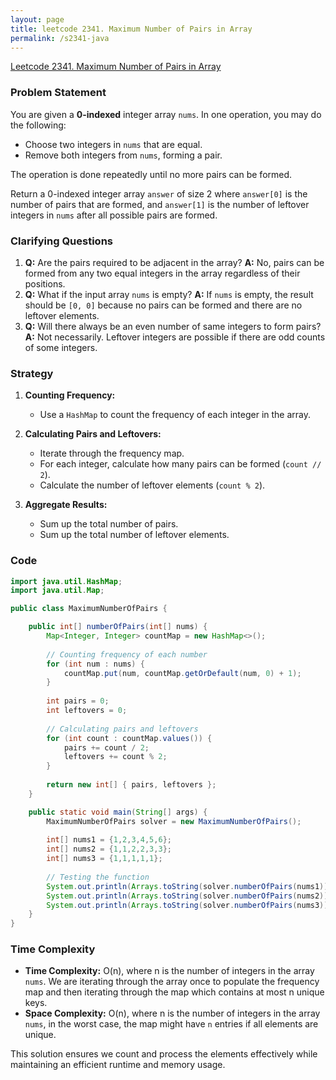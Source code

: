 ```yaml
---
layout: page
title: leetcode 2341. Maximum Number of Pairs in Array
permalink: /s2341-java
---
```

[Leetcode 2341. Maximum Number of Pairs in Array](https://algoadvance.github.io/algoadvance/l2341)
### Problem Statement

You are given a **0-indexed** integer array `nums`. In one operation, you may do the following:
- Choose two integers in `nums` that are equal.
- Remove both integers from `nums`, forming a pair.

The operation is done repeatedly until no more pairs can be formed.

Return a 0-indexed integer array `answer` of size 2 where `answer[0]` is the number of pairs that are formed, and `answer[1]` is the number of leftover integers in `nums` after all possible pairs are formed.

### Clarifying Questions
1. **Q:** Are the pairs required to be adjacent in the array?
   **A:** No, pairs can be formed from any two equal integers in the array regardless of their positions.
2. **Q:** What if the input array `nums` is empty?
   **A:** If `nums` is empty, the result should be `[0, 0]` because no pairs can be formed and there are no leftover elements.
3. **Q:** Will there always be an even number of same integers to form pairs?
   **A:** Not necessarily. Leftover integers are possible if there are odd counts of some integers.

### Strategy

1. **Counting Frequency:**
   - Use a `HashMap` to count the frequency of each integer in the array.
   
2. **Calculating Pairs and Leftovers:**
   - Iterate through the frequency map.
   - For each integer, calculate how many pairs can be formed (`count // 2`).
   - Calculate the number of leftover elements (`count % 2`).

3. **Aggregate Results:**
   - Sum up the total number of pairs.
   - Sum up the total number of leftover elements.

### Code

```java
import java.util.HashMap;
import java.util.Map;

public class MaximumNumberOfPairs {

    public int[] numberOfPairs(int[] nums) {
        Map<Integer, Integer> countMap = new HashMap<>();
        
        // Counting frequency of each number
        for (int num : nums) {
            countMap.put(num, countMap.getOrDefault(num, 0) + 1);
        }
        
        int pairs = 0;
        int leftovers = 0;
        
        // Calculating pairs and leftovers
        for (int count : countMap.values()) {
            pairs += count / 2;
            leftovers += count % 2;
        }
        
        return new int[] { pairs, leftovers };
    }

    public static void main(String[] args) {
        MaximumNumberOfPairs solver = new MaximumNumberOfPairs();
        
        int[] nums1 = {1,2,3,4,5,6};
        int[] nums2 = {1,1,2,2,3,3};
        int[] nums3 = {1,1,1,1,1};
        
        // Testing the function
        System.out.println(Arrays.toString(solver.numberOfPairs(nums1))); // Output: [0, 6]
        System.out.println(Arrays.toString(solver.numberOfPairs(nums2))); // Output: [3, 0]
        System.out.println(Arrays.toString(solver.numberOfPairs(nums3))); // Output: [2, 1]
    }
}
```

### Time Complexity

- **Time Complexity:** O(n), where n is the number of integers in the array `nums`. We are iterating through the array once to populate the frequency map and then iterating through the map which contains at most n unique keys.
- **Space Complexity:** O(n), where n is the number of integers in the array `nums`, in the worst case, the map might have `n` entries if all elements are unique.

This solution ensures we count and process the elements effectively while maintaining an efficient runtime and memory usage.